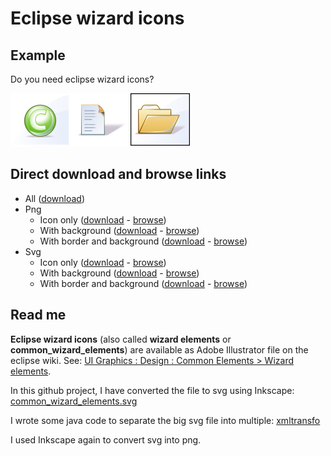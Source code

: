 Eclipse wizard icons
====================

Example
-------
Do you need eclipse wizard icons?

![Class icon - With background][1]![Text document icon - Icon only][2]![Folder (open) icon - With border and background][3]


Direct download and browse links
--------------------------------
 * All ([download][4])
 * Png
   *  Icon only ([download][5] - [browse][6])
   *  With background ([download][7] - [browse][8])
   *  With border and background ([download][9] - [browse][10])
 * Svg
   *  Icon only ([download][11] - [browse][12])
   *  With background ([download][13] - [browse][14])
   *  With border and background ([download][15] - [browse][16])


Read me
-------
**Eclipse wizard icons** (also called **wizard elements** or **common_wizard_elements**) are available as Adobe Illustrator file on the eclipse wiki. See: [UI Graphics : Design : Common Elements > Wizard elements][17].

In this github project, I have converted the file to svg using Inkscape: [common_wizard_elements.svg][18]

I wrote some java code to separate the big svg file into multiple: [xmltransfo][19]

I used Inkscape again to convert svg into png.


  [1]: https://raw.githubusercontent.com/jmini/common_wizard_elements/master/resources/png/with_background/class.png
  [2]: https://raw.githubusercontent.com/jmini/common_wizard_elements/master/resources/png/icon_only/text_document.png
  [3]: https://raw.githubusercontent.com/jmini/common_wizard_elements/master/resources/png/with_border_and_background/folder_%28open%29.png
  [4]: http://dl.bintray.com/jmini/generic/common_wizard_elements_repo.zip
  [5]: http://dl.bintray.com/jmini/generic/common_wizard_elements_repo_png_icon_only.zip
  [6]: https://github.com/jmini/common_wizard_elements/tree/master/resources/png/icon_only
  [7]: http://dl.bintray.com/jmini/generic/common_wizard_elements_repo_png_with_background.zip
  [8]: https://github.com/jmini/common_wizard_elements/tree/master/resources/png/with_background
  [9]: http://dl.bintray.com/jmini/generic/common_wizard_elements_repo_png_with_border_and_background.zip
  [10]: https://github.com/jmini/common_wizard_elements/tree/master/resources/png/with_border_and_background
  [11]: http://dl.bintray.com/jmini/generic/common_wizard_elements_repo_svg_icon_only.zip
  [12]: https://github.com/jmini/common_wizard_elements/tree/master/resources/svg/icon_only
  [13]: http://dl.bintray.com/jmini/generic/common_wizard_elements_repo_svg_with_background.zip
  [14]: https://github.com/jmini/common_wizard_elements/tree/master/resources/svg/with_background
  [15]: http://dl.bintray.com/jmini/generic/common_wizard_elements_repo_svg_with_border_and_background.zip
  [16]: https://github.com/jmini/common_wizard_elements/tree/master/resources/svg/with_border_and_background
  [17]: https://wiki.eclipse.org/UI_Graphics_:_Design_:_Common_Elements#Wizard_elements
  [18]: https://github.com/jmini/common_wizard_elements/blob/master/resources/svg/common_wizard_elements.svg
  [19]: https://github.com/jmini/common_wizard_elements/tree/master/java/xmltransfo
